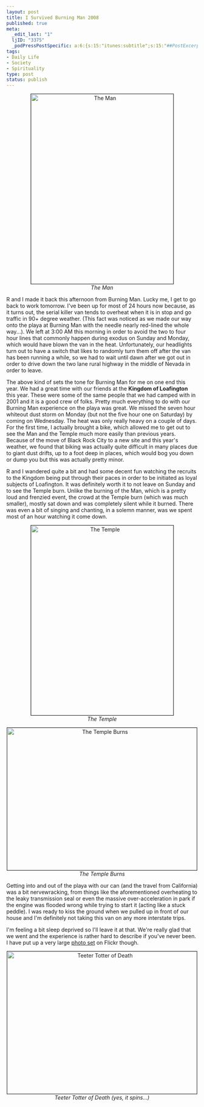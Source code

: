```yaml
--- 
layout: post
title: I Survived Burning Man 2008
published: true
meta: 
  _edit_last: "1"
  ljID: "3375"
  _podPressPostSpecific: a:6:{s:15:"itunes:subtitle";s:15:"##PostExcerpt##";s:14:"itunes:summary";s:15:"##PostExcerpt##";s:15:"itunes:keywords";s:17:"##WordPressCats##";s:13:"itunes:author";s:10:"##Global##";s:15:"itunes:explicit";s:2:"No";s:12:"itunes:block";s:2:"No";}
tags: 
- Daily Life
- Society
- Spirituality
type: post
status: publish
---
```

<p align="center"><a href="http://www.flickr.com/photos/albill/2818810099/" title="The Man"><img src="http://farm4.static.flickr.com/3083/2818810099_ddbff934b9.jpg" width="375" height="500" alt="The Man" border="1" /></a><br><em>The Man</em></p>
R and I made it back this afternoon from Burning Man. Lucky me, I get to go back to work tomorrow. I've been up for most of 24 hours now because, as it turns out, the serial killer van tends to overheat when it is in stop and go traffic in 90+ degree weather. (This fact was noticed as we made our way onto the playa at Burning Man with the needle nearly red-lined the whole way...). We left at 3:00 AM this morning in order to avoid the two to four hour lines that commonly happen during exodus on Sunday and Monday, which would have blown the van in the heat. Unfortunately, our headlights turn out to have a switch that likes to randomly turn them off after the van has been running a while, so we had to wait until dawn after we got out in order to drive down the two lane rural highway in the middle of Nevada in order to leave.

The above kind of sets the tone for Burning Man for me on one end this year. We had a great time with our friends at the <strong>Kingdom of Loafington</strong> this year. These were some of the same people that we had camped with in 2001 and it is a good crew of folks. Pretty much everything to do with our Burning Man experience on the playa was great. We missed the seven hour whiteout dust storm on Monday (but not the five hour one on Saturday) by coming on Wednesday. The heat was only really heavy on a couple of days. For the first time, I actually brought a bike, which allowed me to get out to see the Man and the Temple much more easily than previous years. Because of the move of Black Rock City to a new site and this year's weather, we found that biking was actually quite difficult in many places due to giant dust drifts, up to a foot deep in places, which would bog you down or dump you but this was actually pretty minor.

R and I wandered quite a bit and had some decent fun watching the recruits to the Kingdom being put through their paces in order to be initiated as loyal subjects of Loafington. It was definitely worth it to not leave on Sunday and to see the Temple burn. Unlike the burning of the Man, which is a pretty loud and frenzied event, the crowd at the Temple burn (which was much smaller), mostly sat down and was completely silent while it burned. There was even a bit of singing and chanting, in a solemn manner, was we spent most of an hour watching it come down.
<p align="center"><a href="http://www.flickr.com/photos/albill/2819786086/" title="The Temple"><img src="http://farm4.static.flickr.com/3039/2819786086_ba8c48a1aa.jpg" width="375" height="500" border="1" alt="The Temple" /></a><br><em>The Temple</em></p>
<p align="center"><a href="http://www.flickr.com/photos/albill/2820589922/" title="The Temple Burns"><img border="1" src="http://farm4.static.flickr.com/3186/2820589922_36f7b96307.jpg" width="500" height="375" alt="The Temple Burns" /></a><br><em>The Temple Burns</em></p>

Getting into and out of the playa with our can (and the travel from California) was a bit nervewracking, from things like the aforementioned overheating to the leaky transmission seal or even the massive over-acceleration in park if the engine was flooded wrong while trying to start it (acting like a stuck peddle). I was ready to kiss the ground when we pulled up in front of our house and I'm definitely not taking this van on any more interstate trips.

I'm feeling a bit sleep deprived so I'll leave it at that. We're really glad that we went and the experience is rather hard to describe if you've never been. I have put up a very large <a href="http://www.flickr.com/photos/albill/sets/72157607063681202/">photo set</a> on Flickr though.
<p align="center"><a href="http://www.flickr.com/photos/albill/2819080391/" title="Teeter Totter of Death"><img src="http://farm4.static.flickr.com/3001/2819080391_1fe5cc0438.jpg" width="500" height="375" alt="Teeter Totter of Death" border="1" /></a><br><em>Teeter Totter of Death (yes, it spins...)</em></p>
